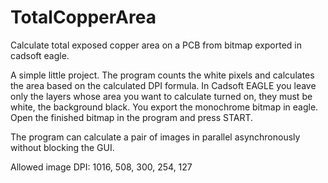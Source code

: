 # TotalCopperArea
Calculate total exposed copper area on a PCB from bitmap exported in cadsoft eagle.

A simple little project. The program counts the white pixels and calculates the area based on the calculated DPI formula.
In Cadsoft EAGLE you leave only the layers whose area you want to calculate turned on, they must be white, the background black. You export the monochrome bitmap in eagle. 
Open the finished bitmap in the program and press START.

The program can calculate a pair of images in parallel asynchronously without blocking the GUI.

Allowed image DPI: 1016, 508, 300, 254, 127
